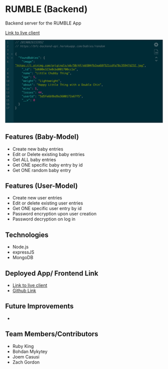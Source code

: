 # RUMBLE (Backend)

Backend server for the RUMBLE App

[Link to live client](https://bfc-backend-api.herokuapp.com/)

![screenshot of app](screenshot-01.png 'Screenshot 1')

## Features (Baby-Model)
- Create new baby entries
- Edit or Delete existing baby entries
- Get ALL baby entries
- Get ONE specific baby entry by id
- Get ONE random baby entry

## Features (User-Model)
- Create new user entries
- Edit or delete existing user entries
- Get ONE specific user entry by id
- Password encryption upon user creation
- Password decryption on log in

## Technologies
- Node.js
- expressJS
- MongoDB

## Deployed App/ Frontend Link
- [Link to live client](https://www.google.com/)
- [Github Link](https://github.com/rubyszk/bfc/)

## Future Improvements
- 

## Team Members/Contributors
- Ruby King
- Bohdan Mykytey
- Joem Casusi
- Zach Gordon